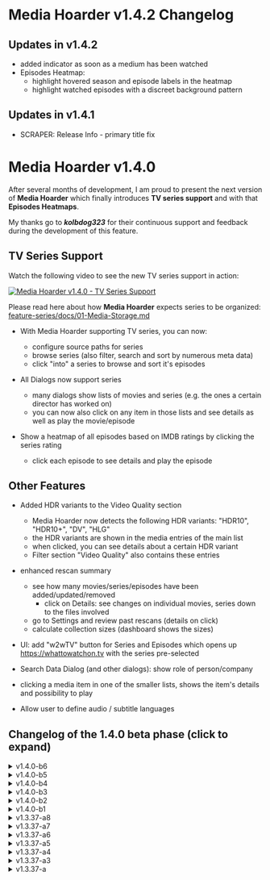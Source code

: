 # Media Hoarder v1.4.2 Changelog

## Updates in v1.4.2

- added indicator as soon as a medium has been watched
- Episodes Heatmap:
  - highlight hovered season and episode labels in the heatmap
  - highlight watched episodes with a discreet background pattern

## Updates in v1.4.1

- SCRAPER: Release Info - primary title fix

# Media Hoarder v1.4.0

After several months of development, I am proud to present the next version of **Media Hoarder** which finally introduces **TV series support** and with that **Episodes Heatmaps**.

My thanks go to _**kolbdog323**_ for their continuous support and feedback during the development of this feature.

## TV Series Support

Watch the following video to see the new TV series support in action:

[![Media Hoarder v1.4.0 - TV Series Support](https://img.youtube.com/vi/3qfb5UWJrdQ/0.jpg)](https://www.youtube.com/watch?v=3qfb5UWJrdQ)

Please read here about how **Media Hoarder** expects series to be organized: [feature-series/docs/01-Media-Storage.md](https://github.com/theMK2k/Media-Hoarder/blob/feature-series/docs/01-Media-Storage.md)

- With Media Hoarder supporting TV series, you can now:

  - configure source paths for series
  - browse series (also filter, search and sort by numerous meta data)
  - click "into" a series to browse and sort it's episodes

- All Dialogs now support series

  - many dialogs show lists of movies and series (e.g. the ones a certain director has worked on)
  - you can now also click on any item in those lists and see details as well as play the movie/episode

- Show a heatmap of all episodes based on IMDB ratings by clicking the series rating
  - click each episode to see details and play the episode

## Other Features

- Added HDR variants to the Video Quality section

  - Media Hoarder now detects the following HDR variants: "HDR10", "HDR10+", "DV", "HLG"
  - the HDR variants are shown in the media entries of the main list
  - when clicked, you can see details about a certain HDR variant
  - Filter section "Video Quality" also contains these entries

- enhanced rescan summary

  - see how many movies/series/episodes have been added/updated/removed
    - click on Details: see changes on individual movies, series down to the files involved
  - go to Settings and review past rescans (details on click)
  - calculate collection sizes (dashboard shows the sizes)

- UI: add "w2wTV" button for Series and Episodes which opens up <https://whattowatchon.tv> with the series pre-selected

- Search Data Dialog (and other dialogs): show role of person/company

- clicking a media item in one of the smaller lists, shows the item's details and possibility to play

- Allow user to define audio / subtitle languages

## Changelog of the 1.4.0 beta phase (click to expand)

<details>
  <summary>v1.4.0-b6</summary>

### IMDB Scraper

- [x] SCRAPER: When scanning series, re-rank IMDB search results so that tv-series are higher than movies when detecting the IMDB entry
  - closes #61
- [x] SCRAPER: IMDB Scraper updated to properly get genres
</details>

<details>
  <summary>v1.4.0-b5</summary>

### Features (v1.4.0-b5)

- [x] FEAT: do an update check on the beta channel if the build is a beta build

A beta build (like this one) will now do version checks against other beta builds and tell you if a newer beta build is available. The link for downloading is also pointing to the beta releases (and not the Media Hoarder website's download section).

![image](https://github.com/theMK2k/Media-Hoarder/assets/16878526/63dadfb6-a7cc-4357-b956-91ee852d0226)

### Misc (v1.4.0-b5)

- [x] DB Migrations
  - [x] new table: tbl_DB_Migrations
  - [x] implement migration runner
  </details>

<details>
  <summary>v1.4.0-b4</summary>

### Features (v1.4.0-b4)

- [x] FEAT: add HDR variants to the Video Quality section

Media Hoarder now detects the following HDR variants: "HDR10", "HDR10+", "DV", "HLG".

The HDR variants are shown in the media entries of the main list:

![image](https://github.com/theMK2k/Media-Hoarder/assets/16878526/6f225bee-ee2e-4efd-ae21-631456ad8217)

When clicked, you can see details about a certain HDR variant:

![image](https://github.com/theMK2k/Media-Hoarder/assets/16878526/b5eb9f78-8269-4ef8-a622-a6a2ad27b7ab)

Filter section "Video Quality" also contains these entries:

![image](https://github.com/theMK2k/Media-Hoarder/assets/16878526/58258ddb-58bd-49b1-bc9a-1340cd746c03)

### Misc / Fixes (v1.4.0-b4)

The IMDB entry detection (Media Hoarder trying to find the correct IMDB entry for a movie / tv show based on its name and release year) can fail due to different circumstances. Until now, Media Hoarder did not show errors prominently enough.

- [x] SCRAPER: add testIMDBFindPageSearch to testset in UI

![image](https://github.com/theMK2k/Media-Hoarder/assets/16878526/922bc341-d4ff-4198-9788-36885fbee140)

- [x] SCRAPER: during the phase of IMDB entry detection, if something fails, the error will be stored in the scraper errors

![image](https://github.com/theMK2k/Media-Hoarder/assets/16878526/9b818ea3-db29-443e-8f1b-ced30ac45bc3)

</details>

<details>
  <summary>v1.4.0-b3</summary>

### Features (v1.4.0-b3)

- [x] FEAT: calculate collection sizes (movies, series, total) before and after a re-scan, show current collection sizes in the home screen (which also now has a link in the navigation bar on the left)

![image](https://github.com/theMK2k/Media-Hoarder/assets/16878526/d7fe9d5f-3344-4e6d-9b3a-1f3121b731e4)

- [x] FEAT: enhanced rescan summary

  - [x] related ticket: #45
  - [x] show how many movies/series/episodes have been added/updated/removed

![Media_Hoarder_v1 4 0-New_Scan_Summary](https://github.com/theMK2k/Media-Hoarder/assets/16878526/ce45a98d-b593-4d04-8b79-05e5d29cb7bb)

- [x] details dialog where the user can check individual files

![Media_Hoarder_v1 4 0-New_Scan_Details_Dialog](https://github.com/theMK2k/Media-Hoarder/assets/16878526/5277e7ea-0338-4a37-b921-cbed188f7c69)

- [x] new tab in Settings where past scan sessions are listed (detail dialog on click)

![Media_Hoarder_v1 4 0-Scan_History](https://github.com/theMK2k/Media-Hoarder/assets/16878526/e9efd0fa-b4fe-4ea1-890e-05478180d9c0)

- [x] UI: add "w2wTV" button for Series and Episodes which opens up <https://whattowatchon.tv> with the series pre-selected

### Misc / Fixes (v1.4.0-b3)

- [x] SCRAPER: stop imdb scraping when the tconst is obviously not working
- [x] reworked relative time and duration i18n
</details>

<details>
  <summary>v1.4.0-b2</summary>

### Features (v1.4.0-b2)

- [x] FEAT: Search Data Dialog: show role of person/company

![image](https://github.com/theMK2k/Media-Hoarder/assets/16878526/34d52613-4f72-4a03-a615-b6a287ca1f75)

![image](https://github.com/theMK2k/Media-Hoarder/assets/16878526/a753ddba-d6da-411b-a80e-6e369e3217a5)

### Misc / Fixes (v1.4.0-b2)

- [x] UX: only load filters that are actually shown
  - [x] reload filters when "edit filters" is done (only reload those filters that have changed visibility from false to true)
- [x] FIX: series/movies filters are not stored when switching to movies/series and back
  - [x] related bug: switching movies <> series may lead to 0 media items, even when pressing reload button
- [x] FIX: clicking on plot keyword in "find plot keyword dialog" does nothing
- [x] FIX: hide items in dialogs that have 0 media (e.g. plot keywords for movies that can only be found in series)
- [x] FIX: prevent filtering and highlighting of searchText in Episodes listing
- [x] DECISION: bring back filters for episodes?
  - NOT NOW! this introduces more problems than solutions
- [x] FIX: include description text in search space
- [x] FIX: fast switching during trailer show lags behind
</details>

<details>
  <summary>v1.4.0-b1</summary>

### Features (v1.4.0-b1)

- [x] FEAT: when clicking a media item in one of the smaller lists, show the item's card
  - [x] Media Property Dialog
  - [x] Trailer Show (LocalVideoPlayerDialog, VideoPlayerDialog)
  - [x] Chat GPT Dialog

![image](https://github.com/theMK2k/Media-Hoarder/assets/16878526/b23db3ce-e8b5-4607-94db-dc5888247e49)

### Misc / Fixes (v1.4.0-b1)

- [x] UX: MediaList: as soon as "sort by" was changed by the user, reset page to 1
</details>

<details>
  <summary>v1.3.37-a8</summary>

### Misc / Fixes (v1.3.37-a8)

- [x] FIX: sort by Season and Episode didn't work anymore
- [x] SCRAPER: Update Plotsummary IMDB Scraper Test
</details>

<details>
  <summary>v1.3.37-a7</summary>

### Features (v1.3.37-a7)

- [x] UX/SCRAPER: use imdb-graphql-urls.json (also try to fetch them from master in github, this way we can update the urls if imdb changes them - without creating a new release)

  - <https://raw.githubusercontent.com/theMK2k/Media-Hoarder/master/src/data/imdb-graphql-urls.json>

- [x] UX/SCRAPER: propagate actual errors of imdb scraping to the test result (i.e. errors in graphql querying instead of $IMDB_something is NULL)
</details>

<details>
  <summary>v1.3.37-a6</summary>

### Features (v1.3.37-a6)

#### Series: Media Property Dialog

- [x] FEAT: make series clickable and expand to episodes listing for the selected series, show affected number of episodes vs. total number of episodes
- [x] UX: remove the episodes section (in favor of episodes sections for all listed series)

#### Series: IMDB Rating Dialog

- [x] FEAT: IMDB Rating heatmap like <https://whattowatchon.tv>
  - [x] make medialist item card a shared component (now used in medialist as well as SeriesIMDBRatingDialog)main list "jumps" and THEN reloads with the filter applied (possibly a fix for another issue)
  - [x] prevent certain activities while in IMDB Rating Dialog mode

![image](https://github.com/theMK2k/Media-Hoarder/assets/16878526/998bf433-05d6-4f19-a573-83d62f78bc75)

![image](https://github.com/theMK2k/Media-Hoarder/assets/16878526/ed06025f-ce16-42f5-be2b-e14d5a2ae5af)

- [x] UI: fix z-index for other dialogs on top of the SeriesIMDBRatingDialog

- [x] UX: globally track MediaPropertyDialog's visibility in order to allow closing of SeriesIMDBRatingDialog on outside-click if MediaPropertyDialog is not open

- [x] UI: also provide clickable area for episodes we have but is missing an IMDB rating

![image](https://github.com/theMK2k/Media-Hoarder/assets/16878526/78163da9-eb5c-47a4-82d9-2eaa8eecf47d)

- [x] MediaList: provide Series_id_Movies_Owner explicitly to MediaPropertyDialog

#### Series: Edit Media Dialog

- [x] FEAT: Allow user to define audio / subtitle languages
  - [x] implement EditMediaItemDialog controls
  - [x] save on diff

![image](https://github.com/theMK2k/Media-Hoarder/assets/16878526/ae1fb019-1cb8-4c06-b8e6-913c671d38ce)

![image](https://github.com/theMK2k/Media-Hoarder/assets/16878526/c5a031ac-bd41-4cfe-a9fa-6e09b6197d7c)

- [x] DB: tbl_Movies_MI_Qualities: also use for editing the series entry
</details>

<details>
  <summary>v1.3.37-a5</summary>

### Misc / Fixes (v1.3.37-a5)

- [x] SCRAPER: imdb-graphql-urls: update seriesEpisodes (new persisted query)
- [x] FIX: series episodes matching: don't assume E01 if neither season nor episode are set
</details>

<details>
  <summary>v1.3.37-a4</summary>

### Misc / Fixes (v1.3.37-a4)

- [x] UX: MediaList: store currentPage for Movies, Series and Episodes (episodes in tbl_Movies.Series_currentPage)
- [x] UX: MediaList: optimize fetchSortValues before fetchFilters
- [x] SCRAPER/UX: findIMDBtconst for episodes:
  - [x] tt\* override
  - [x] by season and episode numbers
  </details>

<details>
  <summary>v1.3.37-a3</summary>

### Misc / Fixes

- [x] UX: use tt\* in the filename to override the tconst of an episode
- [x] UX: unlink IMDB on series: also unlink all episodes, which
  - [x] don't have the tt\* as part of their file name
  - [x] haven't been user-set tt\* (do we even track this?)
  </details>

<details>
  <summary>v1.3.37-a</summary>

### Misc / Fixes

- [x] CHORE: Windows: update bundled VLC to 3.0.20
- [x] CHORE: Windows: update bundled Mediainfo CLI to 23.11
- [x] CHORE: refactor store.fetchMedia to only accept a single object containing the options
- [x] CHORE: check sqlite version for json support - _The JSON functions and operators are built into SQLite by default, as of SQLite version 3.38.0 (2022-02-22)._
  - specs see [data/devdocs/series.md](data/devdocs/series.md), [docs/01-Media-Storage.md](01-Media-Storage.md)
- [x] DB: ensure that MI Tracks table is cleaned up when a movie gets removed
- [x] FIX: store.mergeExtraFileBased 713 TypeError: Cannot read property 'length' of undefined
- [x] FIX: delete series actually deleted the source path
- [x] FIX: in Series, where Video Quality filter resets from "ALL" to some being checked just by switching back and forth (series <> episodes)
- [x] TEST: create a test set with series name and year (see: <https://github.com/theMK2k/media-hoarder-testset-generator>)
  - [x] enumerate series names
  - [x] enumerate episodes for each series
  - [x] benchmark series name detection (success: 98% hits on 1799 english series names)
  - [x] also benchmark the english movies test set

## TV Series Support (MVP)

These items track the series feature in general.

- [x] Remove mediaItem Dialog:
  - [x] always show the affected location full path
  - [x] differentiate Movies, Series and Episodes
- [x] update "lastAccessAt" also for the series as well as any duplicate (and not only for the episode)
- [x] function: updateSeriesMetadataFromEpisodes
  - [x] Audio Formats
  - [x] Release Attributes
  - [x] Audio Languages
  - [x] Subtitle Languages
  - [x] Video Encoders
  - [x] Video Qualities (multiple!)
    - [x] tbl_Movies_MI_Qualities: also use for filtering!
- [x] Medialist: check if the image for episodes can be set to "fit height"
- [x] Filters - the numbers should represent either movies or series
- [x] Dialogs: most of them do not utilize mediaType
  - Generalize to MediaPropertyDialog:
    - [x] provide movies _and_ series lists (and episodes lists)? it's probably interesting to see these even if a person etc. has been opened from a series...
    - [x] act as a dialog for movies
    - [x] act as a dialog for series
    - [x] act as a dialog for episodes (of a certain series)
    - [x] debounce the init() function and call it on any property change, with 10ms debounce
- [x] find IMDB tconst and provide metadata for the series and episodes
- [x] provide series in a different route
  - [x] integrate old dialogs:
    - [x] AgeRatingDialog
    - [x] AudioFormatDialog
    - [x] CompanyDialog
    - [x] FilmingLocationDialog
    - [x] GenreDialog
    - [x] LanguageDialog -> audioLanguageDialog + subtitleLanguageDialog
    - [x] PlotKeywordDialog
    - [x] ReleaseAttributeDialog
    - [x] VideoEncoderDialog
    - [x] VideoQualityDialog
    - [x] PersonDialog
- [x] new symbol for "opening" a series and changing the screen to its eposiodes
- [x] Series / Episode detection in directory/filenames, examples:
  - [x] "S01E01" - the default
  - [x] "Ep01" - as seen with some anime stuff
  - [x] "E01" - episode without season - assume S01
  - [x] "1x5" - same as S01E05
  - [x] "S01E01E02" - multiple episodes
  - [x] "S01E01-E03" - multiple episodes
  - [x] "S01E01E02E03" - multiple episodes
  - [x] "S01E01-03" - multiple episodes
- [x] assign series episode imdb tconst when episode number is 0 (imdb provides null in this case)
- [x] add "Season and Episode" sort order (only for Episodes specificMediaType)
- [x] store filters and sort values by specificMediaType ("Movies", "Series", "Episodes")
- [x] update Series_Num_Episodes and Series_Num_Seasons after an episode has been removed
</summary>
